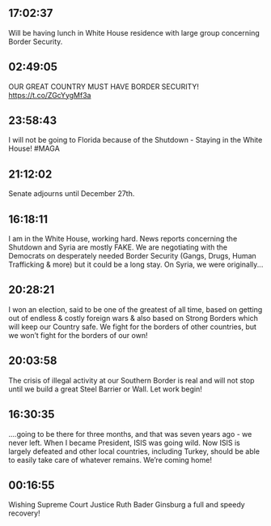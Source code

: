 ## 17:02:37
Will be having lunch in White House residence with large group concerning Border Security.
## 02:49:05
OUR GREAT COUNTRY MUST HAVE BORDER SECURITY! https://t.co/ZGcYygMf3a
## 23:58:43
I will not be going to Florida because of the Shutdown - Staying in the White House!  #MAGA
## 21:12:02
Senate adjourns until December 27th.
## 16:18:11
I am in the White House, working hard. News reports concerning the Shutdown and Syria are mostly FAKE. We are negotiating with the Democrats on desperately needed Border Security (Gangs, Drugs, Human Trafficking &amp; more) but it could be a long stay. On Syria, we were originally...
## 20:28:21
I won an election, said to be one of the greatest of all time, based on getting out of endless &amp; costly foreign wars &amp; also based on Strong Borders which will keep our Country safe. We fight for the borders of other countries, but we won’t fight for the borders of our own!
## 20:03:58
The crisis of illegal activity at our Southern Border is real and will not stop until we build a great Steel Barrier or Wall. Let work begin!
## 16:30:35
....going to be there for three months, and that was seven years ago - we never left. When I became President, ISIS was going wild. Now ISIS is largely defeated and other local countries, including Turkey, should be able to easily take care of whatever remains. We’re coming home!
## 00:16:55
Wishing Supreme Court Justice Ruth Bader Ginsburg a full and speedy recovery!
